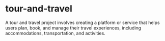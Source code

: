 # tour-and-travel
A tour and travel project involves creating a platform or service that helps users plan, book, and manage their travel experiences, including accommodations, transportation, and activities.
